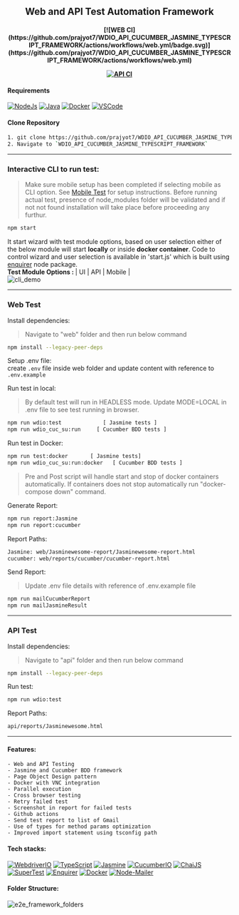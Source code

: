 <h2 align="center"> Web and API Test Automation Framework </h2>

<h4 align="center">
[![WEB CI](https://github.com/prajyot7/WDIO_API_CUCUMBER_JASMINE_TYPESCRIPT_FRAMEWORK/actions/workflows/web.yml/badge.svg)](https://github.com/prajyot7/WDIO_API_CUCUMBER_JASMINE_TYPESCRIPT_FRAMEWORK/actions/workflows/web.yml)

[![API CI](https://github.com/prajyot7/WDIO_API_CUCUMBER_JASMINE_TYPESCRIPT_FRAMEWORK/actions/workflows/api.yml/badge.svg)](https://github.com/prajyot7/WDIO_API_CUCUMBER_JASMINE_TYPESCRIPT_FRAMEWORK/actions/workflows/api.yml)

</h4>

#### Requirements
[![NodeJs](https://img.shields.io/badge/-NodeJS%20v12%20OR%20later-%23339933?logo=npm)](https://nodejs.org/en/download/)
[![Java](https://img.shields.io/badge/-JDK-%23007396?logo=java&logoColor=black&)](https://www.oracle.com/java/technologies/downloads/)
[![Docker](https://img.shields.io/badge/-Docker-0db7ed?logo=docker&logoColor=white)](https://docs.docker.com/engine/install/)
[![VSCode](https://img.shields.io/badge/-Visual%20Studio%20Code-%233178C6?logo=visual-studio-code)](https://code.visualstudio.com/download)

#### Clone Repository
```bash
1. git clone https://github.com/prajyot7/WDIO_API_CUCUMBER_JASMINE_TYPESCRIPT_FRAMEWORK.git
2. Navigate to `WDIO_API_CUCUMBER_JASMINE_TYPESCRIPT_FRAMEWORK`
```
-----

### Interactive CLI to run test:
> Make sure mobile setup has been completed if selecting mobile as CLI option. See [Mobile Test](#Mobile-Test) for setup instructions. Before running actual test, presence of node_modules folder will be validated and if not not found installation will take place before proceeding any furthur.
```bash
npm start
```
It start wizard with test module options, based on user selection either of the below module will start <b>locally</b> or inside <b>docker container</b>. Code to control wizard and user selection is available in 'start.js' which is built using [enquirer](https://www.npmjs.com/package/enquirer) node package.<br>
<b>Test Module Options : </b> | UI | API | Mobile | <br>
![cli_demo](https://user-images.githubusercontent.com/65847528/152398324-b0e44fd0-acdf-4f5e-b762-acb53a9f361c.gif)


-----
### Web Test
Install dependencies:
> Navigate to "web" folder and then run below command
```bash
npm install --legacy-peer-deps
```

Setup .env file:<br>
create `.env` file inside web folder and update content with reference to `.env.example`

Run test in local:
> By default test will run in HEADLESS mode.
> Update MODE=LOCAL in .env file to see test running in browser.
```bash
npm run wdio:test             [ Jasmine tests ]
npm run wdio_cuc_su:run     [ Cucumber BDD tests ]
```

Run test in Docker:
```bash
npm run test:docker       [ Jasmine tests]
npm run wdio_cuc_su:run:docker   [ Cucumber BDD tests ]
```
> Pre and Post script will handle start and stop of docker containers automatically.
> If containers does not stop automatically run "docker-compose down" command.

Generate Report:
```bash
npm run report:Jasmine
npm run report:cucumber
```

Report Paths:
```bash
Jasmine: web/Jasminewesome-report/Jasminewesome-report.html
cucumber: web/reports/cucumber/cucumber-report.html
```

Send Report:
> Update .env file details with reference of .env.example file
```bash
npm run mailCucumberReport
npm run mailJasmineResult
```
-----

### API Test
Install dependencies:
> Navigate to "api" folder and then run below command
```bash
npm install --legacy-peer-deps
```

Run test:
```bash
npm run wdio:test
```

Report Paths:
```bash
api/reports/Jasminewesome.html
```

-----

#### Features:
    - Web and API Testing
    - Jasmine and Cucumber BDD framework
    - Page Object Design pattern
    - Docker with VNC integration
    - Parallel execution
    - Cross browser testing
    - Retry failed test
    - Screenshot in report for failed tests
    - Github actions
    - Send test report to list of Gmail
    - Use of types for method params optimization
    - Improved import statement using tsconfig path

#### Tech stacks:
[![WebdriverIO](https://img.shields.io/badge/-WebdriverI/O-EA5906?logo=WebdriverIO&logoColor=white)](https://webdriver.io/)
[![TypeScript](https://img.shields.io/badge/-TypeScript-%233178C6?logo=Typescript&logoColor=black)](https://www.typescriptlang.org/)
[![Jasmine](https://img.shields.io/badge/-Jasmine-%238D6748?logo=Jasmine&logoColor=white)](https://Jasminejs.org/)
[![CucumberIO](https://img.shields.io/badge/-Cucumber.io-brightgreen?logo=cucumber&logoColor=white)](https://cucumber.io/)
[![ChaiJS](https://img.shields.io/badge/-ChaiJS-FEDABD?logo=Chai&logoColor=black)](https://www.chaijs.com/)
[![SuperTest](https://img.shields.io/badge/-SuperTest-07BA82?logoColor=white)](https://github.com/visionmedia/supertest)
[![Enquirer](https://img.shields.io/badge/-Enquirer-f0db4f?logoColor=white)](https://github.com/enquirer/enquirer)
[![Docker](https://img.shields.io/badge/-Docker-0db7ed?logo=docker&logoColor=white)](https://www.docker.com/)
[![Node-Mailer](https://img.shields.io/badge/-Node%20Mailer-89D05C?logo=gmail&logoColor=blue)](https://github.com/nodemailer/nodemailer)

#### Folder Structure:
![e2e_framework_folders](https://user-images.githubusercontent.com/65847528/168474570-5eca8112-25b7-45ca-b411-355d0ce39079.png)